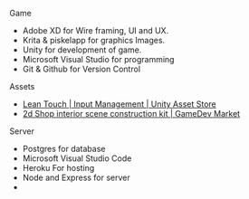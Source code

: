 Game
- Adobe XD for Wire framing, UI and UX.
- Krita & piskelapp for graphics Images.
- Unity for development of game.
- Microsoft Visual Studio for programming
- Git & Github for Version Control

Assets 
- [Lean Touch | Input Management | Unity Asset Store](https://assetstore.unity.com/packages/tools/input-management/lean-touch-30111)
- [2d Shop interior scene construction kit | GameDev Market](https://www.gamedevmarket.net/asset/2d-shop-interior-scene-construction-kit/)

Server
- Postgres for database
- Microsoft Visual Studio Code
- Heroku For hosting
- Node and Express for server
- 


